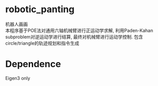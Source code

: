 # robotic_panting
机器人画画  
本程序基于POE法对通用六轴机械臂进行正运动学求解, 利用Paden-Kahan subproblem对逆运动学进行结算, 最终对机械臂进行运动学控制.
包含circle/triangle的轨迹规划和指令生成
# Dependence
Eigen3 only


